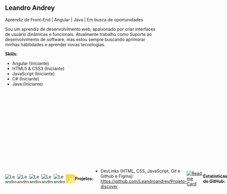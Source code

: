 ## Leandro Andrey

Aprendiz de Front-End | Angular | Java | Em busca de oportunidades

Sou um aprendiz de desenvolvimento web, apaixonado por criar interfaces de usuário dinâmicas e funcionais. Atualmente trabalho como Suporte ao desenvolvimento de software, mas estou sempre buscando aprimorar minhas habilidades e aprender novas tecnologias. 

**Skills:**

* Angular (Iniciante)
* HTML5 & CSS3 (Iniciante)
* JavaScript (Iniciante)
* C# (Iniciante)
* Java (Iniciante)
<div style="display: flex; justify-content: space-between; align-items: center;">
<img align="center" alt="Leandro-Angular" height="30" width="40" src="https://cdn.jsdelivr.net/gh/devicons/devicon@latest/icons/angularjs/angularjs-original.svg" />
<img align="center" alt="Leandro-C#" height="30" width="40" src="https://cdn.jsdelivr.net/gh/devicons/devicon@latest/icons/csharp/csharp-original.svg" />
<img align="center" alt="Leandro-Java" height="30" width="40" src="https://cdn.jsdelivr.net/gh/devicons/devicon@latest/icons/java/java-original.svg" />
<img align="center" alt="Leandro-HTML" height="30" width="40" src="https://cdn.jsdelivr.net/gh/devicons/devicon@latest/icons/html5/html5-original.svg" />
<img align="center" alt="Leandro-CSS" height="30" width="40" src="https://cdn.jsdelivr.net/gh/devicons/devicon@latest/icons/css3/css3-original.svg" />
<img align="center" alt="Leandro-Js" height="30" width="40" src="https://raw.githubusercontent.com/devicons/devicon/master/icons/javascript/javascript-plain.svg"><br><br>

**Projetos:**

* DevLinks (HTML, CSS, JavaScript, Git e Github e Figma): https://github.com/Leandroandrey/Projeto-discover

[![Readme Card](https://github-readme-stats.vercel.app/api/pin/?username=anuraghazra&repo=github-readme-stats)](https://github.com/anuraghazra/github-readme-stats)


**Estatísticas do GitHub:**

<div align=>
  <a href="https://github.com/leandroandrey">
  <img height="180em" src="https://github-readme-stats.vercel.app/api?username=LeandroAndrey&show_icons=true&theme=tokyonight&include_all_commits=true&count_private=true"/>
  <img height="180em" src="https://github-readme-stats.vercel.app/api/top-langs/?username=LeandroAndrey&layout=compact&langs_count=7&theme=tokyonight"/>
</div><br>

**Contribuindo para a comunidade:**

* Ainda não contribuí para projetos open source, mas estou ansioso para começar!

**O que vem por aí?**

Estou muito interessado em aprender mais sobre banco de dados e backend development para me tornar um profissional full-stack.

<a href="https://www.linkedin.com/in/leandroandrey/"><img src="https://img.shields.io/badge/-LinkedIn-%230077B5?style=for-the-badge&logo=linkedin&logoColor=white" target="_blank"></a>
<a href="https://www.instagram.com/leandro.andrey81"><img src="https://img.shields.io/badge/-Instagram-%23E4405F?style=for-the-badge&logo=instagram&logoColor=white" target="_blank"></a>
